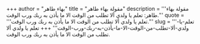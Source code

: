 +++
author = "بهاء طاهر"
title = "مقولة بهاء طاهر"
description = '''مقولة بهاء طاهر: تعلم يا ولدي ألا تطلب من الوقت الا ما يأذن به ربك ورب الوقت.'''
quote = '''تعلم يا ولدي ألا تطلب من الوقت الا ما يأذن به ربك ورب الوقت.'''
slug = '''تعلم-يا-ولدي-ألا-تطلب-من-الوقت-الا-ما-يأذن-به-ربك-ورب-الوقت'''
+++
تعلم يا ولدي ألا تطلب من الوقت الا ما يأذن به ربك ورب الوقت.
